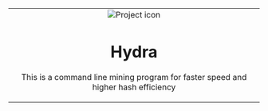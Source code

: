 

<table align="center"><tr><td align="center" width="9999">
<img src="https://user-images.githubusercontent.com/47618903/126051349-4235de3b-b0c8-4a27-9a60-aaef6764ddcb.gif" align="center"  alt="Project icon">

# Hydra

This is a command line mining program for faster speed and higher hash efficiency
</td></tr></table>



